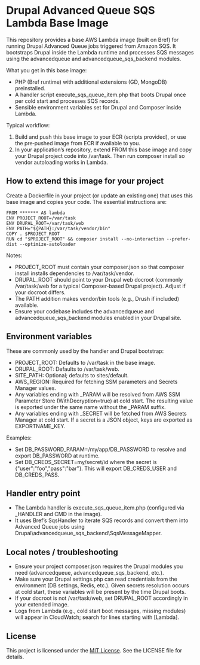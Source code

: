 # Drupal Advanced Queue SQS Lambda Base Image

This repository provides a base AWS Lambda image (built on Bref) for running Drupal Advanced Queue jobs triggered from Amazon SQS. It bootstraps Drupal inside the Lambda runtime and processes SQS messages using the advancedqueue and advancedqueue_sqs_backend modules.

What you get in this base image:
- PHP (Bref runtime) with additional extensions (GD, MongoDB) preinstalled.
- A handler script execute_sqs_queue_item.php that boots Drupal once per cold start and processes SQS records.
- Sensible environment variables set for Drupal and Composer inside Lambda.

Typical workflow:
1) Build and push this base image to your ECR (scripts provided), or use the pre‑pushed image from ECR if available to you.
2) In your application’s repository, extend FROM this base image and copy your Drupal project code into /var/task. Then run composer install so vendor autoloading works in Lambda.

## How to extend this image for your project

Create a Dockerfile in your project (or update an existing one) that uses this base image and copies your code. The essential instructions are:

```
FROM ******* AS lambda
ENV PROJECT_ROOT=/var/task
ENV DRUPAL_ROOT=/var/task/web
ENV PATH="${PATH}:/var/task/vendor/bin"
COPY . $PROJECT_ROOT
RUN cd "$PROJECT_ROOT" && composer install --no-interaction --prefer-dist --optimize-autoloader
```

Notes:
- PROJECT_ROOT must contain your composer.json so that composer install installs dependencies to /var/task/vendor.
- DRUPAL_ROOT should point to your Drupal web docroot (commonly /var/task/web for a typical Composer‑based Drupal project). Adjust if your docroot differs.
- The PATH addition makes vendor/bin tools (e.g., Drush if included) available.
- Ensure your codebase includes the advancedqueue and advancedqueue_sqs_backend modules enabled in your Drupal site.

## Environment variables
These are commonly used by the handler and Drupal bootstrap:
- PROJECT_ROOT: Defaults to /var/task in the base image.
- DRUPAL_ROOT: Defaults to /var/task/web.
- SITE_PATH: Optional; defaults to sites/default.
- AWS_REGION: Required for fetching SSM parameters and Secrets Manager values.
- Any variables ending with _PARAM will be resolved from AWS SSM Parameter Store (WithDecryption=true) at cold start. The resulting value is exported under the same name without the _PARAM suffix.
- Any variables ending with _SECRET will be fetched from AWS Secrets Manager at cold start. If a secret is a JSON object, keys are exported as EXPORTNAME_KEY.

Examples:
- Set DB_PASSWORD_PARAM=/my/app/DB_PASSWORD to resolve and export DB_PASSWORD at runtime.
- Set DB_CREDS_SECRET=my/secret/id where the secret is {"user":"foo","pass":"bar"}. This will export DB_CREDS_USER and DB_CREDS_PASS.

## Handler entry point
- The Lambda handler is execute_sqs_queue_item.php (configured via _HANDLER and CMD in the image).
- It uses Bref’s SqsHandler to iterate SQS records and convert them into Advanced Queue jobs using Drupal\advancedqueue_sqs_backend\SqsMessageMapper.

## Local notes / troubleshooting
- Ensure your project composer.json requires the Drupal modules you need (advancedqueue, advancedqueue_sqs_backend, etc.).
- Make sure your Drupal settings.php can read credentials from the environment (DB settings, Redis, etc.). Given secrets resolution occurs at cold start, these variables will be present by the time Drupal boots.
- If your docroot is not /var/task/web, set DRUPAL_ROOT accordingly in your extended image.
- Logs from Lambda (e.g., cold start boot messages, missing modules) will appear in CloudWatch; search for lines starting with [Lambda].

## License
This project is licensed under the [MIT License](license.txt). See the LICENSE file for details.
